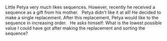 Little Petya very much likes sequences. However, recently he received a sequence as a gift from his mother.
 Petya didn't like it at all! He decided to make a single replacement. After this replacement, Petya would like to the sequence in increasing order.
 He asks himself: What is the lowest possible value I could have got after making the replacement and sorting the sequence?